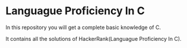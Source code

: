 # Languague Proficiency In C
In this repository you will get a complete basic knowledge of C.

It contains all the solutions of HackerRank(Languague Proficiency In C).
